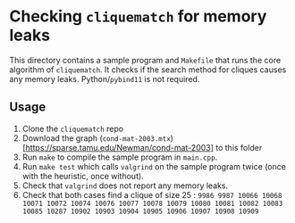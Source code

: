 # Checking `cliquematch` for memory leaks #

This directory contains a sample program and `Makefile` that runs the core algorithm of `cliquematch`.
It checks if the search method for cliques causes any memory leaks. Python/`pybind11` is not required.

## Usage ##

1. Clone the `cliquematch` repo
2. Download the graph (`cond-mat-2003.mtx`)[https://sparse.tamu.edu/Newman/cond-mat-2003] to this folder
3. Run `make` to compile the sample program in `main.cpp`.
4. Run `make test` which calls `valgrind` on the sample program twice (once with the heuristic, once without).
5. Check that `valgrind` does not report any memory leaks.
6. Check that both cases find a clique of size 25 : `9986 9987 10066 10068 10071 10072 10074 10076 10077 10078 10079 10080 10081 10082 10083 10085 10287 10902 10903 10904 10905 10906 10907 10908 10909`


